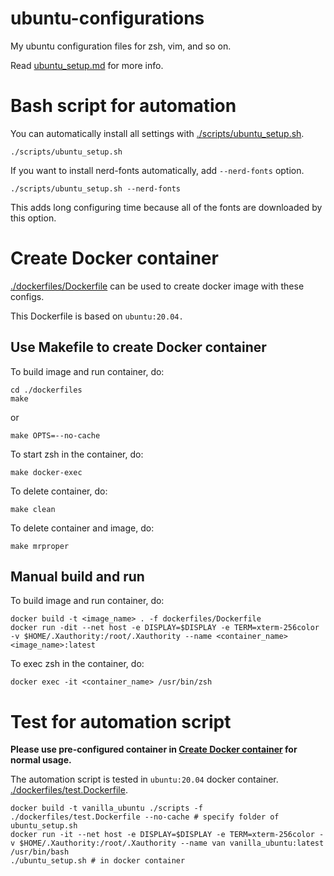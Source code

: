 # ubuntu-configurations
My ubuntu configuration files for zsh, vim, and so on.

Read [ubuntu_setup.md](./ubuntu_setup.md) for more info.

# Bash script for automation

You can automatically install all settings with [./scripts/ubuntu_setup.sh](./scripts/ubuntu_setup.sh).

```
./scripts/ubuntu_setup.sh
```

If you want to install nerd-fonts automatically, add `--nerd-fonts` option.

```
./scripts/ubuntu_setup.sh --nerd-fonts
```

This adds long configuring time because all of the fonts are downloaded by this option.

<a id="create-docker-container"></a>
# Create Docker container

[./dockerfiles/Dockerfile](./dockerfiles/Dockerfile) can be used to create docker image with these configs.

This Dockerfile is based on `ubuntu:20.04.`

## Use Makefile to create Docker container

To build image and run container, do:

```
cd ./dockerfiles
make
```

or

```
make OPTS=--no-cache
```

To start zsh in the container, do:

```
make docker-exec
```

To delete container, do:
```
make clean
```

To delete container and image, do:

```
make mrproper
```

## Manual build and run


To build image and run container, do:

```
docker build -t <image_name> . -f dockerfiles/Dockerfile
docker run -dit --net host -e DISPLAY=$DISPLAY -e TERM=xterm-256color -v $HOME/.Xauthority:/root/.Xauthority --name <container_name> <image_name>:latest
```

To exec zsh in the container, do:

```
docker exec -it <container_name> /usr/bin/zsh
```


# Test for automation script

**Please use pre-configured container in [Create Docker container](#create-docker-container) for normal usage.**

The automation script is tested in `ubuntu:20.04` docker container. [./dockerfiles/test.Dockerfile](./dockerfiles/test.Dockerfile).

```
docker build -t vanilla_ubuntu ./scripts -f ./dockerfiles/test.Dockerfile --no-cache # specify folder of ubuntu_setup.sh
docker run -it --net host -e DISPLAY=$DISPLAY -e TERM=xterm-256color -v $HOME/.Xauthority:/root/.Xauthority --name van vanilla_ubuntu:latest /usr/bin/bash
./ubuntu_setup.sh # in docker container
```
